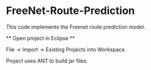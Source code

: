 FreeNet-Route-Prediction
========================

This code implements the Freenet route prediction model.

** Open project in Eclipse **

 File -> Import -> Existing Projects into Workspace.

Project uses ANT to build jar files.


